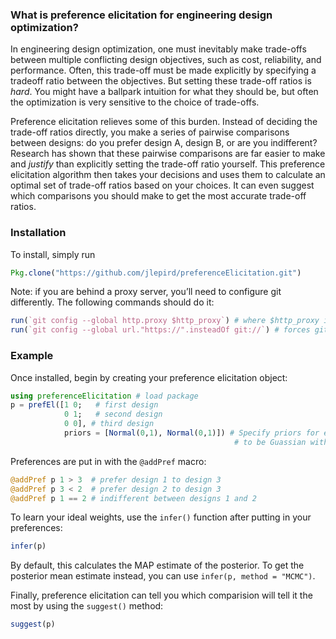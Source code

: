 ### What is preference elicitation for engineering design optimization?
In engineering design optimization, one must inevitably make trade-offs between multiple conflicting design objectives, such as cost, reliability, and performance. Often, this trade-off must be made explicitly by specifying a tradeoff ratio between the objectives. But setting these trade-off ratios is *hard*.  You might have a ballpark intuition for what they should be, but often the optimization is very sensitive to the choice of trade-offs. 

Preference elicitation relieves some of this burden. Instead of deciding the trade-off ratios directly, you make a series of pairwise comparisons between designs: do you prefer design A, design B, or are you indifferent? Research has shown that these pairwise comparisons are far easier to make and *justify* than explicitly setting the trade-off ratio yourself.  This preference elicitation algorithm then takes your decisions and uses them to calculate an optimal set of trade-off ratios based on your choices. It can even suggest which comparisons you should make to get the most accurate trade-off ratios. 

### Installation
To install, simply run 
```julia
Pkg.clone("https://github.com/jlepird/preferenceElicitation.git")
```
Note: if you are behind a proxy server, you’ll need to configure git differently. The following commands should do it:
```julia
run(`git config --global http.proxy $http_proxy`) # where $http_proxy is your proxy server
run(`git config --global url."https://".insteadOf git://`) # forces git to use https
```

### Example 
Once installed, begin by creating your preference elicitation object:
```julia
using preferenceElicitation # load package
p = prefEl([1 0;   # first design
            0 1;   # second design
            0 0], # third design
            priors = [Normal(0,1), Normal(0,1)]) # Specify priors for each variable
                                                  # to be Guassian with mean 0 and variance 1
```
Preferences are put in with the ```@addPref``` macro:
```julia
@addPref p 1 > 3  # prefer design 1 to design 3
@addPref p 3 < 2  # prefer design 2 to design 3
@addPref p 1 == 2 # indifferent between designs 1 and 2
```
To learn your ideal weights, use the ```infer()``` function after putting in your preferences:
```julia
infer(p)
```
By default, this calculates the MAP estimate of the posterior. To get the posterior mean estimate instead, you can use  ```infer(p, method = "MCMC")```. 

Finally, preference elicitation can tell you which comparision will tell it the most by using the ```suggest()``` method:
```julia
suggest(p)
```
